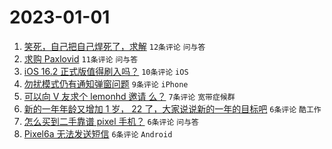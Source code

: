 # 2023-01-01

1. [笑死，自己把自己焊死了，求解](https://www.v2ex.com/t/905878) `12条评论` `问与答`
1. [求购 Paxlovid](https://www.v2ex.com/t/905877) `11条评论` `问与答`
1. [iOS 16.2 正式版值得刷入吗？](https://www.v2ex.com/t/905874) `10条评论` `iOS`
1. [勿扰模式仍有通知弹窗问题](https://www.v2ex.com/t/905883) `9条评论` `iPhone`
1. [可以向 V 友求个 lemonhd 邀请 么？](https://www.v2ex.com/t/905875) `7条评论` `宽带症候群`
1. [新的一年年龄又增加 1 岁， 22 了，大家说说新的一年的目标吧](https://www.v2ex.com/t/905889) `6条评论` `酷工作`
1. [怎么买到二手靠谱 pixel 手机？](https://www.v2ex.com/t/905879) `6条评论` `问与答`
1. [Pixel6a 无法发送短信](https://www.v2ex.com/t/905873) `6条评论` `Android`
